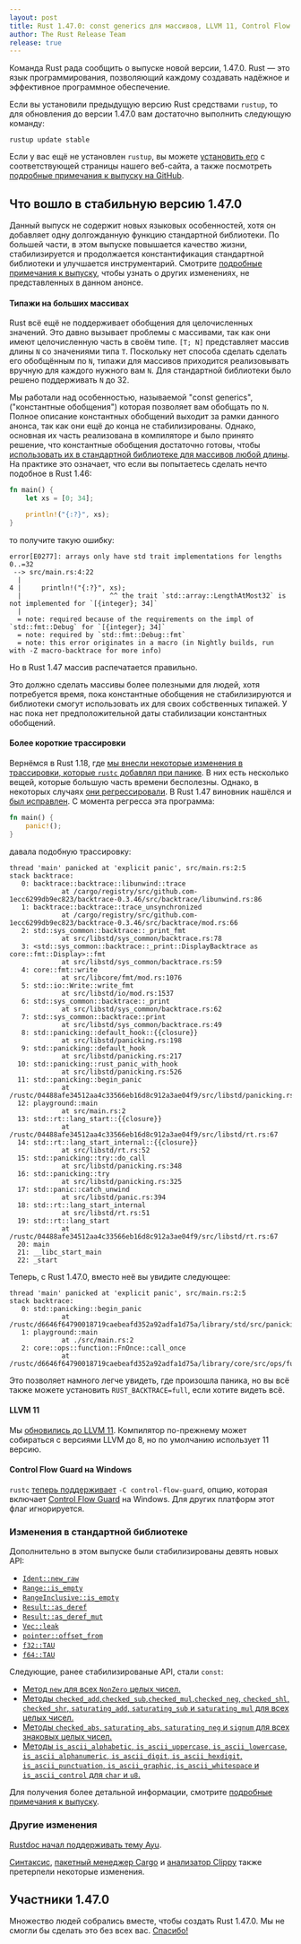 ```yaml
---
layout: post
title: Rust 1.47.0: const generics для массивов, LLVM 11, Control Flow Guard и сокращение трассировок
author: The Rust Release Team
release: true
---
```


Команда Rust рада сообщить о выпуске новой версии, 1.47.0. Rust — это язык программирования, позволяющий каждому создавать надёжное и эффективное программное обеспечение.

Если вы установили предыдущую версию Rust средствами `rustup`, то для обновления до версии 1.47.0 вам достаточно выполнить следующую команду:

```console
rustup update stable
```

Если у вас ещё не установлен `rustup`, вы можете [установить его] с соответствующей страницы нашего веб-сайта, а также посмотреть [подробные примечания к выпуску на GitHub].

## Что вошло в стабильную версию 1.47.0

Данный выпуск не содержит новых языковых особенностей, хотя он добавляет одну долгожданную функцию стандартной библиотеки. По большей части, в этом выпуске повышается качество жизни, стабилизируется и продолжается константификация стандартной библиотеки и улучшается инструментарий. Смотрите [подробные примечания к выпуску](https://github.com/rust-lang/rust/blob/master/RELEASES.md#version-1470-2020-10-08), чтобы узнать о других изменениях, не представленных в данном анонсе.

#### Типажи на больших массивах

Rust всё ещё не поддерживает обобщения для целочисленных значений. Это давно вызывает проблемы с массивами, так как они имеют целочисленную часть в своём типе. `[T; N]` представляет массив длины `N` со значениями типа `T`. Поскольку нет способа сделать сделать его обобщённым по `N`, типажи для массивов приходится реализовывать вручную для каждого нужного вам `N`. Для стандартной библиотеки было решено поддерживать `N` до 32.

Мы работали над особенностью, называемой "const generics", ("константные обобщения") которая позволяет вам обобщать по `N`. Полное описание константных обобщений выходит за рамки данного анонса, так как они ещё до конца не стабилизированы. Однако, основная их часть реализована в компиляторе и было принято решение, что константные обобщения достаточно готовы, чтобы [использовать их в стандартной библиотеке для массивов любой длины](https://github.com/rust-lang/rust/pull/74060/). На практике это означает, что если вы попытаетесь сделать нечто подобное в Rust 1.46:

```rust
fn main() {
    let xs = [0; 34];

    println!("{:?}", xs);
}
```

то получите такую ошибку:

```text
error[E0277]: arrays only have std trait implementations for lengths 0..=32
 --> src/main.rs:4:22
  |
4 |     println!("{:?}", xs);
  |                      ^^ the trait `std::array::LengthAtMost32` is not implemented for `[{integer}; 34]`
  |
  = note: required because of the requirements on the impl of `std::fmt::Debug` for `[{integer}; 34]`
  = note: required by `std::fmt::Debug::fmt`
  = note: this error originates in a macro (in Nightly builds, run with -Z macro-backtrace for more info)
```

Но в Rust 1.47 массив распечатается правильно.

Это должно сделать массивы более полезными для людей, хотя потребуется время, пока константные обобщения не стабилизируются и библиотеки смогут использовать их для своих собственных типажей. У нас пока нет предположительной даты стабилизации константных обобщений.

#### Более короткие трассировки

Вернёмся в Rust 1.18, где [мы внесли некоторые изменения в трассировки, которые `rustc` добавлял при панике](https://github.com/rust-lang/rust/pull/38165). В них есть несколько вещей, которые большую часть времени бесполезны. Однако, в некоторых случаях [они регрессировали](https://github.com/rust-lang/rust/issues/47429). В Rust 1.47 виновник нашёлся и [был исправлен](https://github.com/rust-lang/rust/pull/75048). С момента регресса эта программа:

```rust
fn main() {
    panic!();
}
```

давала подобную трассировку:

```text
thread 'main' panicked at 'explicit panic', src/main.rs:2:5
stack backtrace:
   0: backtrace::backtrace::libunwind::trace
             at /cargo/registry/src/github.com-1ecc6299db9ec823/backtrace-0.3.46/src/backtrace/libunwind.rs:86
   1: backtrace::backtrace::trace_unsynchronized
             at /cargo/registry/src/github.com-1ecc6299db9ec823/backtrace-0.3.46/src/backtrace/mod.rs:66
   2: std::sys_common::backtrace::_print_fmt
             at src/libstd/sys_common/backtrace.rs:78
   3: <std::sys_common::backtrace::_print::DisplayBacktrace as core::fmt::Display>::fmt
             at src/libstd/sys_common/backtrace.rs:59
   4: core::fmt::write
             at src/libcore/fmt/mod.rs:1076
   5: std::io::Write::write_fmt
             at src/libstd/io/mod.rs:1537
   6: std::sys_common::backtrace::_print
             at src/libstd/sys_common/backtrace.rs:62
   7: std::sys_common::backtrace::print
             at src/libstd/sys_common/backtrace.rs:49
   8: std::panicking::default_hook::{{closure}}
             at src/libstd/panicking.rs:198
   9: std::panicking::default_hook
             at src/libstd/panicking.rs:217
  10: std::panicking::rust_panic_with_hook
             at src/libstd/panicking.rs:526
  11: std::panicking::begin_panic
             at /rustc/04488afe34512aa4c33566eb16d8c912a3ae04f9/src/libstd/panicking.rs:456
  12: playground::main
             at src/main.rs:2
  13: std::rt::lang_start::{{closure}}
             at /rustc/04488afe34512aa4c33566eb16d8c912a3ae04f9/src/libstd/rt.rs:67
  14: std::rt::lang_start_internal::{{closure}}
             at src/libstd/rt.rs:52
  15: std::panicking::try::do_call
             at src/libstd/panicking.rs:348
  16: std::panicking::try
             at src/libstd/panicking.rs:325
  17: std::panic::catch_unwind
             at src/libstd/panic.rs:394
  18: std::rt::lang_start_internal
             at src/libstd/rt.rs:51
  19: std::rt::lang_start
             at /rustc/04488afe34512aa4c33566eb16d8c912a3ae04f9/src/libstd/rt.rs:67
  20: main
  21: __libc_start_main
  22: _start
```

Теперь, с Rust 1.47.0, вместо неё вы увидите следующее:

```text
thread 'main' panicked at 'explicit panic', src/main.rs:2:5
stack backtrace:
   0: std::panicking::begin_panic
             at /rustc/d6646f64790018719caebeafd352a92adfa1d75a/library/std/src/panicking.rs:497
   1: playground::main
             at ./src/main.rs:2
   2: core::ops::function::FnOnce::call_once
             at /rustc/d6646f64790018719caebeafd352a92adfa1d75a/library/core/src/ops/function.rs:227
```

Это позволяет намного легче увидеть, где произошла паника, но вы всё также можете установить `RUST_BACKTRACE=full`, если хотите видеть всё.

#### LLVM 11

Мы [обновились до LLVM 11](https://github.com/rust-lang/rust/pull/73526/). Компилятор по-прежнему может собираться с версиями LLVM до 8, но по умолчанию использует 11 версию.

#### Control Flow Guard на Windows

`rustc` [теперь поддерживает](https://github.com/rust-lang/rust/pull/73893/) `-C control-flow-guard`, опцию, которая включает [Control Flow Guard](https://docs.microsoft.com/en-us/windows/win32/secbp/control-flow-guard) на Windows. Для других платформ этот флаг игнорируется.

### Изменения в стандартной библиотеке

Дополнительно в этом выпуске были стабилизированы девять новых API:

- [`Ident::new_raw`](https://doc.rust-lang.org/nightly/proc_macro/struct.Ident.html#method.new_raw)
- [`Range::is_empty`]
- [`RangeInclusive::is_empty`]
- [`Result::as_deref`]
- [`Result::as_deref_mut`]
- [`Vec::leak`]
- [`pointer::offset_from`]
- [`f32::TAU`]
- [`f64::TAU`]

Следующие, ранее стабилизированые API, стали `const`:

- [Метод `new` для всех `NonZero` целых чисел.]
- [Методы `checked_add`,`checked_sub`,`checked_mul`,`checked_neg`, `checked_shl`, `checked_shr`, `saturating_add`, `saturating_sub` и `saturating_mul` для всех целых чисел.](https://github.com/rust-lang/rust/pull/73858/)
- [Методы `checked_abs`, `saturating_abs`, `saturating_neg` и `signum`  для всех знаковых целых чисел.](https://github.com/rust-lang/rust/pull/73858/)
- [Методы `is_ascii_alphabetic`, `is_ascii_uppercase`, `is_ascii_lowercase`, `is_ascii_alphanumeric`, `is_ascii_digit`, `is_ascii_hexdigit`, `is_ascii_punctuation`, `is_ascii_graphic`, `is_ascii_whitespace` и `is_ascii_control` для `char` и `u8`.](https://github.com/rust-lang/rust/pull/73858/)

Для получения более детальной информации, смотрите [подробные примечания к выпуску](https://github.com/rust-lang/rust/blob/master/RELEASES.md#version-1470-2020-10-08).

### Другие изменения

[Rustdoc начал поддерживать тему Ayu](https://github.com/rust-lang/rust/pull/71237/).

[Синтаксис](https://github.com/rust-lang/rust/blob/master/RELEASES.md#version-1470-2020-10-08), [пакетный менеджер Cargo] и [анализатор Clippy] также претерпели некоторые изменения.

## Участники 1.47.0

Множество людей собрались вместе, чтобы создать Rust 1.47.0. Мы не смогли бы сделать это без всех вас. [Спасибо!](https://thanks.rust-lang.org/rust/1.47.0/)


[установить его]: https://www.rust-lang.org/tools/install
[подробные примечания к выпуску на GitHub]: https://github.com/rust-lang/rust/blob/master/RELEASES.md#version-1470-2020-10-08
[`Range::is_empty`]:  https://doc.rust-lang.org/nightly/proc_macro/struct.Ident.html#method.new_raw
[`RangeInclusive::is_empty`]: https://doc.rust-lang.org/nightly/std/ops/struct.Range.html#method.is_empty
[`Result::as_deref_mut`]: https://doc.rust-lang.org/nightly/std/ops/struct.RangeInclusive.html#method.is_empty
[`Result::as_deref`]: https://doc.rust-lang.org/nightly/std/result/enum.Result.html#method.as_deref_mut
[`Vec::leak`]: https://doc.rust-lang.org/nightly/std/result/enum.Result.html#method.as_deref
[`f32::TAU`]: https://doc.rust-lang.org/nightly/std/any/struct.TypeId.html#method.of
[`f64::TAU`]: https://doc.rust-lang.org/nightly/std/vec/struct.Vec.html#method.leak
[`pointer::offset_from`]: https://doc.rust-lang.org/stable/std/primitive.pointer.html#method.offset_from
[Метод `new` для всех `NonZero` целых чисел.]: https://doc.rust-lang.org/nightly/std/f32/consts/constant.TAU.html
[пакетный менеджер Cargo]: https://doc.rust-lang.org/nightly/std/f64/consts/constant.TAU.html
[анализатор Clippy]: https://github.com/rust-lang/rust/pull/73858/
